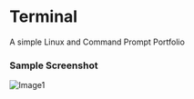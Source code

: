 # Terminal
A simple Linux and Command Prompt Portfolio

### Sample Screenshot
![Image1](https://your-copied-image-address)
